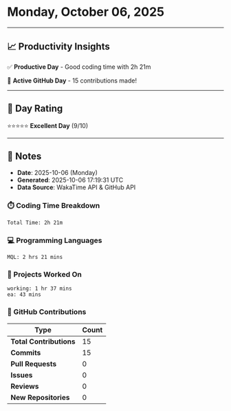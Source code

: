 # Monday, October 06, 2025

---

## 📈 Productivity Insights

✅ **Productive Day** - Good coding time with 2h 21m

🚀 **Active GitHub Day** - 15 contributions made!

---

## 🎯 Day Rating

⭐⭐⭐⭐⭐ **Excellent Day** (9/10)

---

## 📝 Notes

- **Date**: 2025-10-06 (Monday)
- **Generated**: 2025-10-06 17:19:31 UTC
- **Data Source**: WakaTime API & GitHub API


### ⏱️ Coding Time Breakdown

```
Total Time: 2h 21m
```

### 💻 Programming Languages

```
MQL: 2 hrs 21 mins
```

### 📂 Projects Worked On

```
working: 1 hr 37 mins
ea: 43 mins

```


### 🐙 GitHub Contributions

| Type | Count |
|------|-------|
| **Total Contributions** | 15 |
| **Commits** | 15 |
| **Pull Requests** | 0 |
| **Issues** | 0 |
| **Reviews** | 0 |
| **New Repositories** | 0 |

